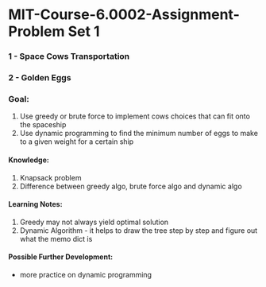 # MIT-Course-6.0002-Assignment-Problem Set 1

### 1 - Space Cows Transportation
### 2 - Golden Eggs

### Goal: 
1. Use greedy or brute force to implement cows choices that can fit onto the spaceship
2. Use dynamic programming to find the minimum number of eggs to make to a given weight for a certain ship

#### Knowledge: 
1. Knapsack problem 
2. Difference between greedy algo, brute force algo and dynamic algo

#### Learning Notes:
1. Greedy may not always yield optimal solution
2. Dynamic Algorithm - it helps to draw the tree step by step and figure out what the memo dict is

#### Possible Further Development:
- more practice on dynamic programming
